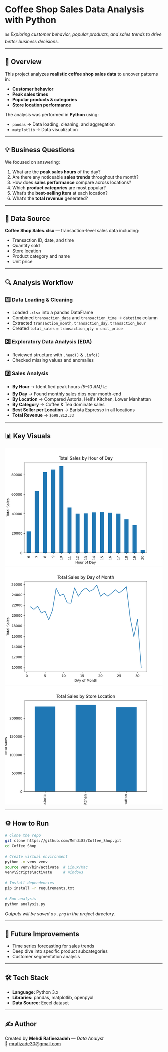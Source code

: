 # Coffee Shop Sales Data Analysis with Python
📊 *Exploring customer behavior, popular products, and sales trends to drive better business decisions.*

---

## 📌 Overview
This project analyzes **realistic coffee shop sales data** to uncover patterns in:
- **Customer behavior**
- **Peak sales times**
- **Popular products & categories**
- **Store location performance**

The analysis was performed in **Python** using:
- `pandas` → Data loading, cleaning, and aggregation  
- `matplotlib` → Data visualization  

---

## 💡 Business Questions
We focused on answering:
1. What are the **peak sales hours** of the day?  
2. Are there any noticeable **sales trends** throughout the month?  
3. How does **sales performance** compare across locations?  
4. Which **product categories** are most popular?  
5. What’s the **best-selling item** at each location?  
6. What’s the **total revenue** generated?  

---

## 📂 Data Source
**Coffee Shop Sales.xlsx** — transaction-level sales data including:
- Transaction ID, date, and time  
- Quantity sold  
- Store location  
- Product category and name  
- Unit price  

---

## 🔍 Analysis Workflow

### 1️⃣ Data Loading & Cleaning
- Loaded `.xlsx` into a pandas DataFrame  
- Combined `transaction_date` and `transaction_time` → `datetime` column  
- Extracted `transaction_month`, `transaction_day`, `transaction_hour`  
- Created `total_sales` = `transaction_qty × unit_price`  

### 2️⃣ Exploratory Data Analysis (EDA)
- Reviewed structure with `.head()` & `.info()`  
- Checked missing values and anomalies  

### 3️⃣ Sales Analysis
- **By Hour** → Identified peak hours *(9–10 AM)* 📈  
- **By Day** → Found monthly sales dips near month-end  
- **By Location** → Compared Astoria, Hell's Kitchen, Lower Manhattan  
- **By Category** → Coffee & Tea dominate sales  
- **Best Seller per Location** → Barista Espresso in all locations  
- **Total Revenue** → `$698,812.33`  

---

## 📊 Key Visuals

![Sales by Hour](sales_by_hour.png)  
![Sales by Day](sales_by_day.png)  
![Sales by Location](Sales_by_location.png)  

---

## ⚙️ How to Run

```bash
# Clone the repo
git clone https://github.com/Mehdi83/Coffee_Shop.git
cd Coffee_Shop

# Create virtual environment
python -m venv venv
source venv/bin/activate  # Linux/Mac
venv\Scripts\activate     # Windows

# Install dependencies
pip install -r requirements.txt

# Run analysis
python analysis.py
```

*Outputs will be saved as `.png` in the project directory.*

---

## 🚀 Future Improvements
- Time series forecasting for sales trends  
- Deep dive into specific product subcategories  
- Customer segmentation analysis  

---

## 🛠 Tech Stack
- **Language:** Python 3.x  
- **Libraries:** pandas, matplotlib, openpyxl  
- **Data Source:** Excel dataset  

---

## ✍️ Author
Created by **Mehdi Rafieezadeh** — *Data Analyst*  
📧 mrafizade30@gmail.com



